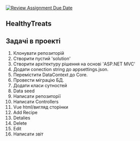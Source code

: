 [![Review Assignment Due Date](https://classroom.github.com/assets/deadline-readme-button-24ddc0f5d75046c5622901739e7c5dd533143b0c8e959d652212380cedb1ea36.svg)](https://classroom.github.com/a/EZY6FeNR)
## HealthyTreats

## Задачі в проекті
1. Клонувати репозиторій 
2. Створити пустий 'solution'
3. Створити архітектуру рішення на основі 'ASP.NET MVC'
4. Додати сonection string до appsettings.json.
5. Перемістити DataContext до Core.
6. Провести міграцію БД.
7. Додати класи сутностей
8. Data seed
9. Написати репозиторії
10. Написати Controllers
11. Vue html/вигляд сторінки
12. Add Recipe
13. Detalies
14. Delete
15. Edit
16. Написати звіт

